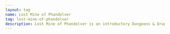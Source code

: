```yaml
---
layout: tag
name: Lost Mine of Phandelver
tag: lost-mine-of-phandelver
description: Lost Mine of Phandelver is an introductory Dungeons & Dragons 5th edition adventure where players uncover a hidden mine filled with treasure while battling goblins, bandits, and a dragon.
---
```


